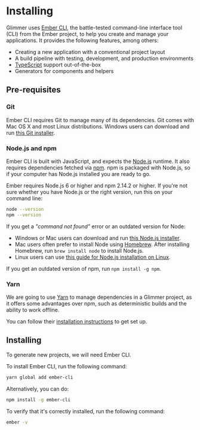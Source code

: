 # Installing

Glimmer uses [Ember CLI](https://ember-cli.com/), the battle-tested command-line interface tool (CLI) from the Ember project, to help you create and manage your applications.
It provides the following features, among others:

* Creating a new application with a conventional project layout
* A build pipeline with testing, development, and production environments
* [TypeScript](http://www.typescriptlang.org/) support out-of-the-box
* Generators for components and helpers

## Pre-requisites

### Git

Ember CLI requires Git to manage many of its dependencies. Git comes with Mac OS X and most Linux distributions. Windows users can download and run <a href="http://git-scm.com/download/win">this Git installer</a>.

### Node.js and npm

Ember CLI is built with JavaScript, and expects the [Node.js](https://nodejs.org/)
runtime. It also requires dependencies fetched via [npm](https://www.npmjs.com/). npm is packaged with Node.js, so if your computer has Node.js
installed you are ready to go.

Ember requires Node.js 6 or higher and npm 2.14.2 or higher.
If you're not sure whether you have Node.js or the right version, run this on your
command line:

```bash
node --version
npm --version
```

If you get a *"command not found"* error or an outdated version for Node:

* Windows or Mac users can download and run [this Node.js installer](http://nodejs.org/download/).
* Mac users often prefer to install Node using [Homebrew](http://brew.sh/). After
installing Homebrew, run `brew install node` to install Node.js.
* Linux users can use [this guide for Node.js installation on Linux](https://nodejs.org/en/download/package-manager/).

If you get an outdated version of npm, run `npm install -g npm`.

### Yarn

We are going to use [Yarn](https://yarnpkg.com/en/) to manage dependencies in a Glimmer project, as it offers some advantages over npm, such as deterministic builds and the ability to work offline.

You can follow their <a href="https://yarnpkg.com/en/docs/install">installation instructions</a> to get set up.

## Installing

To generate new projects, we will need Ember CLI.

To install Ember CLI, run the following command:

```bash
yarn global add ember-cli
```

Alternatively, you can do:

```bash
npm install -g ember-cli
```

To verify that it's correctly installed, run the following command:

```bash
ember -v
```
